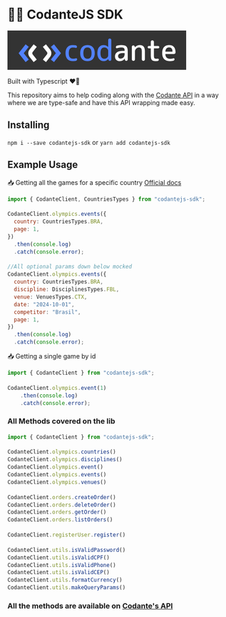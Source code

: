 # 🧑‍💻 CodanteJS SDK

![image](./images/Codante.png)

Built with Typescript ❤️‍🔥

This repository aims to help coding along with the [Codante API](https://docs.apis.codante.io/olympic-games-english) in a way where we are type-safe and have this API wrapping made easy.

## Installing

`npm i --save codantejs-sdk` or `yarn add codantejs-sdk`

## Example Usage

📥 Getting all the games for a specific country
[Official docs](https://docs.apis.codante.io/olympic-games-english#game-by-id)

```js
import { CodanteClient, CountriesTypes } from "codantejs-sdk";

CodanteClient.olympics.events({
  country: CountriesTypes.BRA,
  page: 1,
})
  .then(console.log)
  .catch(console.error);

//All optional params down below mocked
CodanteClient.olympics.events({
  country: CountriesTypes.BRA,
  discipline: DisciplinesTypes.FBL,
  venue: VenuesTypes.CTX,
  date: "2024-10-01",
  competitor: "Brasil",
  page: 1,
})
  .then(console.log)
  .catch(console.error);
```

📥 Getting a single game by id

```js
import { CodanteClient } from "codantejs-sdk";

CodanteClient.olympics.event(1)
    .then(console.log)
    .catch(console.error);
```

### All Methods covered on the lib
```js
import { CodanteClient } from "codantejs-sdk";

CodanteClient.olympics.countries()
CodanteClient.olympics.disciplines()
CodanteClient.olympics.event()
CodanteClient.olympics.events()
CodanteClient.olympics.venues()

CodanteClient.orders.createOrder()
CodanteClient.orders.deleteOrder()
CodanteClient.orders.getOrder()
CodanteClient.orders.listOrders()

CodanteClient.registerUser.register()

CodanteClient.utils.isValidPassword()
CodanteClient.utils.isValidCPF()
CodanteClient.utils.isValidPhone()
CodanteClient.utils.isValidCEP()
CodanteClient.utils.formatCurrency()
CodanteClient.utils.makeQueryParams()
```

### All the methods are available on [Codante's API](https://docs.apis.codante.io/olympic-games-english)